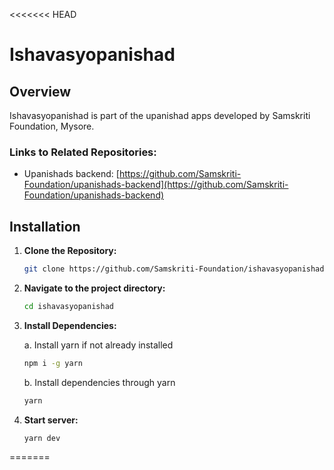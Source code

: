 <<<<<<< HEAD
# Ishavasyopanishad

## Overview

Ishavasyopanishad is part of the upanishad apps developed by Samskriti Foundation, Mysore.

### Links to Related Repositories:
  
- Upanishads backend: [https://github.com/Samskriti-Foundation/upanishads-backend](https://github.com/Samskriti-Foundation/upanishads-backend)

## Installation

1. **Clone the Repository:**

   ```bash
   git clone https://github.com/Samskriti-Foundation/ishavasyopanishad.git
   ```
   
2. **Navigate to the project directory:**
  
    ```bash
    cd ishavasyopanishad
    ```

3. **Install Dependencies:**
   
    a. Install yarn if not already installed

    ```bash
    npm i -g yarn
    ```
    
    b. Install dependencies through yarn

   ```bash
   yarn
   ```

3. **Start server:**

   ```bash
   yarn dev
   ```
=======
